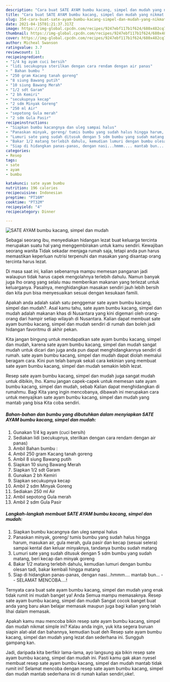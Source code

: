 ```yaml
---
description: "Cara buat SATE AYAM bumbu kacang, simpel dan mudah yang nikmat dan Mudah Dibuat"
title: "Cara buat SATE AYAM bumbu kacang, simpel dan mudah yang nikmat dan Mudah Dibuat"
slug: 354-cara-buat-sate-ayam-bumbu-kacang-simpel-dan-mudah-yang-nikmat-dan-mudah-dibuat
date: 2021-04-15T01:21:37.317Z
image: https://img-global.cpcdn.com/recipes/9247ebf117b1f624/680x482cq70/sate-ayam-bumbu-kacang-simpel-dan-mudah-foto-resep-utama.jpg
thumbnail: https://img-global.cpcdn.com/recipes/9247ebf117b1f624/680x482cq70/sate-ayam-bumbu-kacang-simpel-dan-mudah-foto-resep-utama.jpg
cover: https://img-global.cpcdn.com/recipes/9247ebf117b1f624/680x482cq70/sate-ayam-bumbu-kacang-simpel-dan-mudah-foto-resep-utama.jpg
author: Micheal Swanson
ratingvalue: 3.7
reviewcount: 11
recipeingredient:
- "1/4 kg ayam cuci bersih"
- "lidi secukupnya sterilkan dengan cara rendam dengan air panas"
- " Bahan bumbu "
- "250 gram Kacang tanah goreng"
- "8 siung Bawang putih"
- "10 siung Bawang Merah"
- "1/2 sdt Garam"
- "2 bh Kemiri"
- "secukupnya kecap"
- "2 sdm Minyak Goreng"
- "250 ml Air"
- "sepotong Gula merah"
- "2 sdm Gula Pasir"
recipeinstructions:
- "Siapkan bumbu kacangnya dan uleg sampai halus"
- "Panaskan minyak, goreng/ tumis bumbu yang sudah halus hingga harum, masukan air, gula merah, gula pasir dan kecap (sesuai selera) sampai kental dan keluar minyaknya, tandanya bumbu sudah matang"
- "Lumuri sate yang sudah ditusuk dengan 5 sdm bumbu yang sudah matang, beri kecap dan minyak goreng"
- "Bakar 1/2 matang terlebih dahulu, kemudian lumuri dengan bumbu olesan tadi, bakar kembali hingga matang"
- "Siap di hidangkan panas-panas, dengan nasi...hmmm.... mantab bun...  SELAMAT MENCOBA....!"
categories:
- Resep
tags:
- sate
- ayam
- bumbu

katakunci: sate ayam bumbu 
nutrition: 196 calories
recipecuisine: Indonesian
preptime: "PT16M"
cooktime: "PT32M"
recipeyield: "4"
recipecategory: Dinner

---
```



![SATE AYAM bumbu kacang, simpel dan mudah](https://img-global.cpcdn.com/recipes/9247ebf117b1f624/680x482cq70/sate-ayam-bumbu-kacang-simpel-dan-mudah-foto-resep-utama.jpg)

Sebagai seorang ibu, menyediakan hidangan lezat buat keluarga tercinta merupakan suatu hal yang menggembirakan untuk kamu sendiri. Kewajiban seorang  wanita Tidak sekadar menjaga rumah saja, tetapi anda pun harus memastikan keperluan nutrisi terpenuhi dan masakan yang disantap orang tercinta harus lezat.

Di masa  saat ini, kalian sebenarnya mampu memesan panganan jadi walaupun tidak harus capek mengolahnya terlebih dahulu. Namun banyak juga lho orang yang selalu mau memberikan makanan yang terlezat untuk keluarganya. Pasalnya, menghidangkan masakan sendiri jauh lebih bersih dan kita pun bisa menyesuaikan sesuai dengan kesukaan famili. 



Apakah anda adalah salah satu penggemar sate ayam bumbu kacang, simpel dan mudah?. Asal kamu tahu, sate ayam bumbu kacang, simpel dan mudah adalah makanan khas di Nusantara yang kini digemari oleh orang-orang dari hampir setiap wilayah di Nusantara. Kalian dapat membuat sate ayam bumbu kacang, simpel dan mudah sendiri di rumah dan boleh jadi hidangan favoritmu di akhir pekan.

Kita jangan bingung untuk mendapatkan sate ayam bumbu kacang, simpel dan mudah, karena sate ayam bumbu kacang, simpel dan mudah sangat mudah untuk dicari dan juga anda pun dapat menghidangkannya sendiri di rumah. sate ayam bumbu kacang, simpel dan mudah dapat diolah memalui beragam cara. Kini pun telah banyak sekali cara kekinian yang membuat sate ayam bumbu kacang, simpel dan mudah semakin lebih lezat.

Resep sate ayam bumbu kacang, simpel dan mudah juga sangat mudah untuk dibikin, lho. Kamu jangan capek-capek untuk memesan sate ayam bumbu kacang, simpel dan mudah, sebab Kalian dapat menghidangkan di rumahmu. Bagi Kita yang ingin mencobanya, dibawah ini merupakan cara untuk menyajikan sate ayam bumbu kacang, simpel dan mudah yang mantab yang bisa Kita coba sendiri.

<!--inarticleads1-->

##### Bahan-bahan dan bumbu yang dibutuhkan dalam menyiapkan SATE AYAM bumbu kacang, simpel dan mudah:

1. Gunakan 1/4 kg ayam (cuci bersih)
1. Sediakan lidi (secukupnya, sterilkan dengan cara rendam dengan air panas)
1. Ambil  Bahan bumbu :
1. Ambil 250 gram Kacang tanah goreng
1. Ambil 8 siung Bawang putih
1. Siapkan 10 siung Bawang Merah
1. Siapkan 1/2 sdt Garam
1. Gunakan 2 bh Kemiri
1. Siapkan secukupnya kecap
1. Ambil 2 sdm Minyak Goreng
1. Sediakan 250 ml Air
1. Ambil sepotong Gula merah
1. Ambil 2 sdm Gula Pasir




<!--inarticleads2-->

##### Langkah-langkah membuat SATE AYAM bumbu kacang, simpel dan mudah:

1. Siapkan bumbu kacangnya dan uleg sampai halus
1. Panaskan minyak, goreng/ tumis bumbu yang sudah halus hingga harum, masukan air, gula merah, gula pasir dan kecap (sesuai selera) sampai kental dan keluar minyaknya, tandanya bumbu sudah matang
1. Lumuri sate yang sudah ditusuk dengan 5 sdm bumbu yang sudah matang, beri kecap dan minyak goreng
1. Bakar 1/2 matang terlebih dahulu, kemudian lumuri dengan bumbu olesan tadi, bakar kembali hingga matang
1. Siap di hidangkan panas-panas, dengan nasi...hmmm.... mantab bun... -  - SELAMAT MENCOBA....!




Ternyata cara buat sate ayam bumbu kacang, simpel dan mudah yang enak tidak rumit ini mudah banget ya! Anda Semua mampu memasaknya. Resep sate ayam bumbu kacang, simpel dan mudah Sangat cocok banget buat anda yang baru akan belajar memasak maupun juga bagi kalian yang telah lihai dalam memasak.

Apakah kamu mau mencoba bikin resep sate ayam bumbu kacang, simpel dan mudah nikmat simple ini? Kalau anda ingin, yuk kita segera buruan siapin alat-alat dan bahannya, kemudian buat deh Resep sate ayam bumbu kacang, simpel dan mudah yang lezat dan sederhana ini. Sungguh gampang kan. 

Jadi, daripada kita berfikir lama-lama, ayo langsung aja bikin resep sate ayam bumbu kacang, simpel dan mudah ini. Pasti kamu gak akan nyesel membuat resep sate ayam bumbu kacang, simpel dan mudah mantab tidak rumit ini! Selamat mencoba dengan resep sate ayam bumbu kacang, simpel dan mudah mantab sederhana ini di rumah kalian sendiri,oke!.

